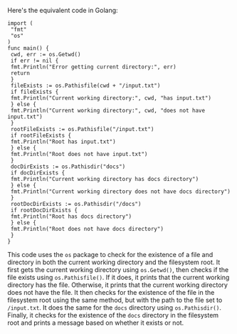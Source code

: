 Here's the equivalent code in Golang:
```
import (
 "fmt"
 "os"
)
func main() {
 cwd, err := os.Getwd()
 if err != nil {
 fmt.Println("Error getting current directory:", err)
 return
 }
 fileExists := os.Pathisfile(cwd + "/input.txt")
 if fileExists {
 fmt.Println("Current working directory:", cwd, "has input.txt")
 } else {
 fmt.Println("Current working directory:", cwd, "does not have input.txt")
 }
 rootFileExists := os.Pathisfile("/input.txt")
 if rootFileExists {
 fmt.Println("Root has input.txt")
 } else {
 fmt.Println("Root does not have input.txt")
 }
 docDirExists := os.Pathisdir("docs")
 if docDirExists {
 fmt.Println("Current working directory has docs directory")
 } else {
 fmt.Println("Current working directory does not have docs directory")
 }
 rootDocDirExists := os.Pathisdir("/docs")
 if rootDocDirExists {
 fmt.Println("Root has docs directory")
 } else {
 fmt.Println("Root does not have docs directory")
 }
}
```
This code uses the `os` package to check for the existence of a file and directory in both the current working directory and the filesystem root. It first gets the current working directory using `os.Getwd()`, then checks if the file exists using `os.Pathisfile()`. If it does, it prints that the current working directory has the file. Otherwise, it prints that the current working directory does not have the file. 
It then checks for the existence of the file in the filesystem root using the same method, but with the path to the file set to `/input.txt`. It does the same for the `docs` directory using `os.Pathisdir()`. Finally, it checks for the existence of the `docs` directory in the filesystem root and prints a message based on whether it exists or not.

